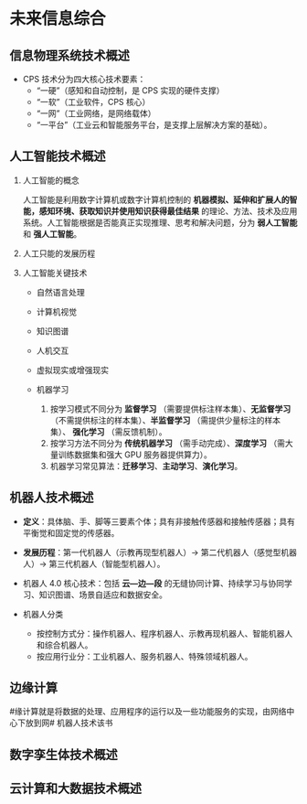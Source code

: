 # 未来信息综合

## 信息物理系统技术概述

* CPS 技术分为四大核心技术要素：
    * “一硬”（感知和自动控制，是 CPS 实现的硬件支撑）
    * “一软”（工业软件，CPS 核心）
    * “一网”（工业网络，是网络载体）
    * “一平台”（工业云和智能服务平台，是支撑上层解决方案的基础）。

## 人工智能技术概述

1. 人工智能的概念

    人工智能是利用数字计算机或数字计算机控制的 **机器模拟、延伸和扩展人的智能，感知环境、获取知识并使用知识获得最佳结果** 的理论、方法、技术及应用系统。人工智能根据是否能真正实现推理、思考和解决问题，分为 **弱人工智能** 和 **强人工智能**。

2. 人工只能的发展历程
3. 人工智能关键技术

    * 自然语言处理
    * 计算机视觉
    * 知识图谱
    * 人机交互
    * 虚拟现实或增强现实
    * 机器学习

        1. 按学习模式不同分为 **监督学习** （需要提供标注样本集）、**无监督学习** （不需提供标注的样本集）、**半监督学习** （需提供少量标注的样本集）、 **强化学习** （需反馈机制）。
        2. 按学习方法不同分为 **传统机器学习** （需手动完成）、**深度学习** （需大量训练数据集和强大 GPU 服务器提供算力）。
        3. 机器学习常见算法：**迁移学习**、**主动学习**、**演化学习**。

## 机器人技术概述

* **定义**：具体脑、手、脚等三要素个体；具有非接触传感器和接触传感器；具有平衡觉和固定觉的传感器。

* **发展历程**：第一代机器人（示教再现型机器人）→ 第二代机器人（感觉型机器人）→ 第三代机器人（智能型机器人）。

* 机器人 4.0 核心技术：包括 **云—边—段** 的无缝协同计算、持续学习与协同学习、知识图谱、场景自适应和数据安全。

* 机器人分类
  * 按控制方式分：操作机器人、程序机器人、示教再现机器人、智能机器人和综合机器人。
  * 按应用行业分：工业机器人、服务机器人、特殊领域机器人。

## 边缘计算

#缘计算就是将数据的处理、应用程序的运行以及一些功能服务的实现，由网络中心下放到网# 机器人技术该书

## 数字孪生体技术概述

## 云计算和大数据技术概述